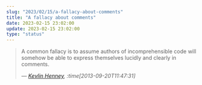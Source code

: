 ```yaml
---
slug: "2023/02/15/a-fallacy-about-comments"
title: "A fallacy about comments"
date: 2023-02-15 23:02:00
update: 2023-02-15 23:02:00
type: "status"
---
```


> A common fallacy is to assume authors of incomprehensible code will somehow be able to express themselves lucidly and clearly in comments.
>
> <cite>&mdash; [Kevlin Henney](https://twitter.com/KevlinHenney/status/381021802941906944), :time[2013-09-20T11:47:31]</cite>
